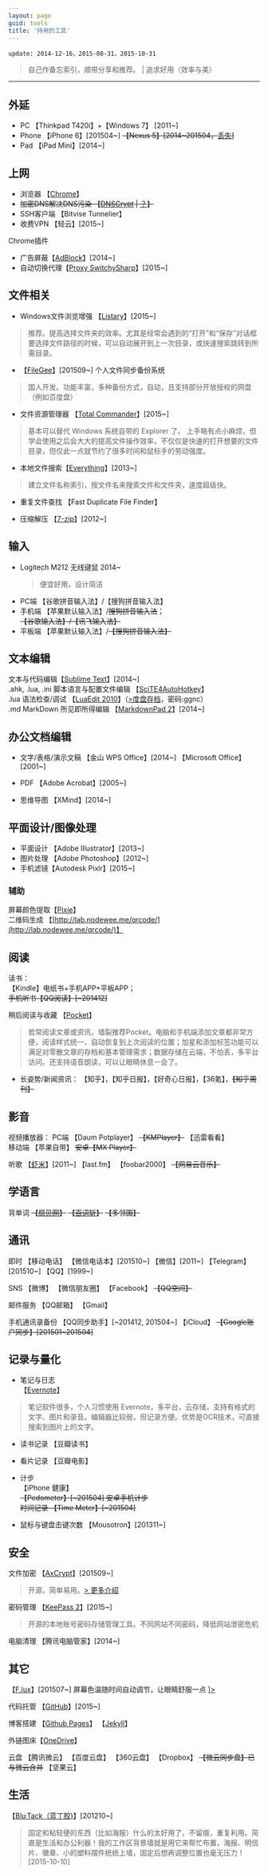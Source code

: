 ```yaml
---
layout: page
guid: tools
title: '持用的工具'
---
```


`update: 2014-12-16，2015-08-31，2015-10-31`

> 自己作备忘索引，顺带分享和推荐。  |  追求好用（效率与美） 

---

## 外延 ##

- PC 【Thinkpad T420i】+【Windows 7】 [2011~]
- Phone 【iPhone 6】[201504~]
<del>【Nexus 5】[2014~201504，[丢失](http://blog.nodewee.me/2015/04/14/when-the-phone-is-lost.html)]</del>
- Pad 【iPad Mini】[2014~]

## 上网 ##

* 浏览器 【[Chrome](http://www.google.cn/intl/zh-CN/chrome/)】
* <del>加密DNS解决DNS污染 【[DNSCrypt](http://www.opendns.com/about/innovations/dnscrypt/) | [？](http://www.williamlong.info/archives/3890.html)】</del>
* SSH客户端 【Bitvise Tunnelier】
* 收费VPN 【轻云】[2015~]


Chrome插件

 - 广告屏蔽【[AdBlock](https://chrome.google.com/webstore/detail/adblock/gighmmpiobklfepjocnamgkkbiglidom)】[2014~]
- 自动切换代理【[Proxy SwitchySharp](https://chrome.google.com/webstore/detail/proxy-switchysharp/dpplabbmogkhghncfbfdeeokoefdjegm)】[2015~]



## 文件相关 ##

* Windows文件浏览增强 【[Listary](http://www.listary.com/)】[2015~]
> 推荐。提高选择文件夹的效率。尤其是经常会遇到的“打开”和“保存”对话框要选择文件路径的时候，可以自动展开到上一次目录，或快速搜索跳转到所需目录。

* 【[FileGee](http://cn.filegee.com/)】[201509~] 个人文件同步备份系统 
> 国人开发。功能丰富，多种备份方式，自动，且支持部分开放授权的网盘（例如百度盘）

* 文件资源管理器 【[Total Commander](http://www.ghisler.com/)】[2015~]
> 基本可以替代 Windows 系统自带的 Explorer 了。 上手略有点小麻烦，但学会使用之后会大大的提高文件操作效率，不仅仅是快速的打开想要的文件目录，但仅此一点就节约了很多时间和鼠标手的劳动强度。

* 本地文件搜索【[Everything](http://www.voidtools.com/)】[2013~]
> 建立文件名称索引，按文件名来搜索文件和文件夹，速度超级快。

* 重复文件查找 【Fast Duplicate File Finder】

* 压缩解压 【[7-zip](http://www.7-zip.org/)】[2012~]


## 输入 ##
- Logitech M212 无线键鼠 2014~
	> 便宜好用，设计简洁
- PC端 【谷歌拼音输入法】/【搜狗拼音输入法】
- 手机端 【苹果默认输入法】/<del>搜狗拼音输入法</del>；<del>【谷歌输入法】/【讯飞输入法】</del>
- 平板端 【苹果默认输入法】/<del>【搜狗拼音输入法】</del>



## 文本编辑 ##

文本与代码编辑【[Sublime Text](http://www.sublimetext.com/)】[2014~]  
.ahk, .lua, .ini 脚本语言与配置文件编辑 【[SciTE4AutoHotkey](http://fincs.ahk4.net/scite4ahk/)】  
.lua 语法检查/调试
【[LuaEdit 2010](http://luaforge.net/projects/luaedit/)】（[>度盘存档](http://pan.baidu.com/s/1mgDRrF6)，密码:ggnc）  
.md MarkDown 所见即所得编辑
【[MarkdownPad 2](http://markdownpad.com/)】[2014~]  

## 办公文档编辑 ##

* 文字/表格/演示文稿
【金山 WPS Office】[2014~]
【Microsoft Office】[2001~]

* PDF 【Adobe Acrobat】[2005~]

* 思维导图 【XMind】[2014~]

## 平面设计/图像处理 ##
* 平面设计 【Adobe Illustrator】[2013~]
* 图片处理 【Adobe Photoshop】[2012~]
* 手机滤镜【Autodesk Pixlr】[2015~]

### 辅助 ###
屏幕颜色提取【[Pixie](http://www.nattyware.com/pixie.php)】  
二维码生成 【[http://lab.nodewee.me/qrcode/](http://lab.nodewee.me/qrcode/)】  


## 阅读 ##

读书：  
【Kindle】电纸书+手机APP+平板APP；  
<del>手机听书【QQ阅读】[~201412]</del>  

稍后阅读与收藏 【[Pocket](https://getpocket.com/)】
> 若常阅读文章或资讯，墙裂推荐Pocket。电脑和手机端添加文章都非常方便，阅读样式统一，自动恢复到上次阅读的位置；加星和添加标签功能可以满足对零散文章的存档和基本管理需求；数据存储在云端，不怕丢，多平台访问。还支持语音朗读，可以让眼睛休息一会了。

* 长姿势/新闻资讯：
【知乎】，【知乎日报】，【好奇心日报】，【36氪】，<del>【知乎周刊】</del>


## 影音 ##

视频播放器：
PC端 【Daum Potplayer】 <del>【KMPlayer】</del> 【迅雷看看】  
移动端 【苹果自带】 <del>安卓【MX Player】</del>

听歌
【[虾米](http://www.xiami.com)】[2011~]
【last.fm】
【foobar2000】
<del>【网易云音乐】</del>



## 学语言 ##
背单词
<del>【[扇贝网](http://www.shanbay.com/)】</del>
<del>【[百词斩](http://www.baicizhan.com/)】</del>
<del>【多邻国】</del>


## 通讯 ##

即时 【移动电话】
【微信电话本】[201510~]
【微信】[2011~]
【Telegram】[201510~]
【QQ】[1999~]

SNS 【微博】 【微信朋友圈】 【Facebook】 <del>【QQ空间】</del>  

邮件服务 【QQ邮箱】 【Gmail】  

手机通讯录备份
【QQ同步助手】[~201412, 201504~]
【iCloud】
<del>【Google账户同步】[201501~201504]</del>



## 记录与量化 ##

* 笔记与日志  
【[Evernote](http://evernote.com/)】
> 笔记软件很多，个人习惯使用 Evernote，多平台，云存储，支持有格式的文字、图片和录音。编辑器比较弱，但记录方便。优势是OCR技术，可直接搜索到图片上的文字。

* 读书记录 【豆瓣读书】
* 看片记录 【豆瓣电影】

* 计步  
【iPhone 健康】  
<del>【Pedometer】[~201504] 安卓手机计步</del>  
<del>时间记录 【Time Meter】[~201504]</del>  

* 鼠标与键盘击键次数 【Mousotron】[201311~]


## 安全 ##

文件加密  【[AxCrypt](http://www.axantum.com/AxCrypt/)】[201509~]
> 开源，简单易用。[> 更多介绍](http://www.iplaysoft.com/axcrypt.html)

密码管理 【[KeePass 2](http://keepass.info/)】[2015~]
> 开源的本地账号密码存储管理工具。不同网站不同密码，降低网站泄密危机

电脑清理 【腾讯电脑管家】[2014~]


## 其它 ##

【[F.lux](https://justgetflux.com/)】[201507~] 屏幕色温随时间自动调节，让眼睛舒服一点 [\]>](http://www.iplaysoft.com/flux.html "更多介绍")

代码托管 【[GitHub](http://github.com/)】[2015~]

博客搭建
【[Github Pages](https://pages.github.com/)】
【[Jekyll](http://jekyllrb.com/)】

外链图床【[OneDrive](https://onedrive.live.com)】

云盘
【腾讯微云】
【百度云盘】
【360云盘】
【Dropbox】
<del>【微云同步盘】已与微云合并</del>
【坚果云】

## 生活 ##
【[Blu·Tack（蓝丁胶)](http://s.click.taobao.com/rzZ6hlx)】[201210~]
>固定和粘轻便的东西（比如海报）什么的太好用了，不留痕，重复利用。简直是生活和办公利器！我的工作区背景墙就是用它来帮忙布置，海报、明信片、徽章、小的塑料摆件统统上墙，固定后想再调整位置也毫无压力！[2015-10-10]

